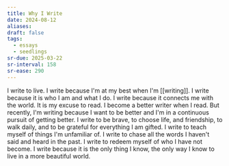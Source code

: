 ```yaml
---
title: Why I Write
date: 2024-08-12
aliases: 
draft: false
tags:
  - essays
  - seedlings
sr-due: 2025-03-22
sr-interval: 158
sr-ease: 290
---
```

I write to live. I write because I'm at my best when I'm [[writing]]. I write because it is who I am and what I do. I write because it connects me with the world. It is my excuse to read. I become a better writer when I read. But recently, I'm writing because I want to be better and I'm in a continuous pursuit of getting better. I write to be brave, to choose life, and friendship, to walk daily, and to be grateful for everything I am gifted. I write to teach myself of things I'm unfamiliar of. I write to chase all the words I haven't said and heard in the past. I write to redeem myself of who I have not become. I write because it is the only thing I know, the only way I know to live in a more beautiful world.